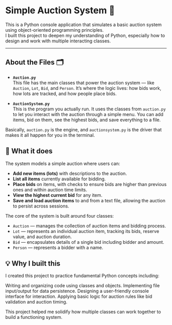 # Simple Auction System 💸

This is a Python console application that simulates a basic auction system using object-oriented programming principles.  
I built this project to deepen my understanding of Python, especially how to design and work with multiple interacting classes.

---
## About the Files 🗂️

- **`Auction.py`**  
  This file has the main classes that power the auction system — like `Auction`, `Lot`, `Bid`, and `Person`. It’s where the logic lives: how bids work, how lots are tracked, and how people place bids.

- **`AuctionSystem.py`**  
  This is the program you actually run. It uses the classes from `auction.py` to let you interact with the auction through a simple menu. You can add items, bid on them, see the highest bids, and save everything to a file.

Basically, `auction.py` is the engine, and `auctionsystem.py` is the driver that makes it all happen for you in the terminal.


## 📌 What it does

The system models a simple auction where users can:

- **Add new items (lots)** with descriptions to the auction.
- **List all items** currently available for bidding.
- **Place bids** on items, with checks to ensure bids are higher than previous ones and within auction time limits.
- **View the highest current bid** for any item.
- **Save and load auction items** to and from a text file, allowing the auction to persist across sessions.

The core of the system is built around four classes:

- `Auction` — manages the collection of auction items and bidding process.
- `Lot` — represents an individual auction item, tracking its bids, reserve value, and auction duration.
- `Bid` — encapsulates details of a single bid including bidder and amount.
- `Person` — represents a bidder with a name.

## 💡 Why I built this
I created this project to practice fundamental Python concepts including:

Writing and organizing code using classes and objects.
Implementing file input/output for data persistence.
Designing a user-friendly console interface for interaction.
Applying basic logic for auction rules like bid validation and auction timing.

This project helped me solidify how multiple classes can work together to build a functioning system.
